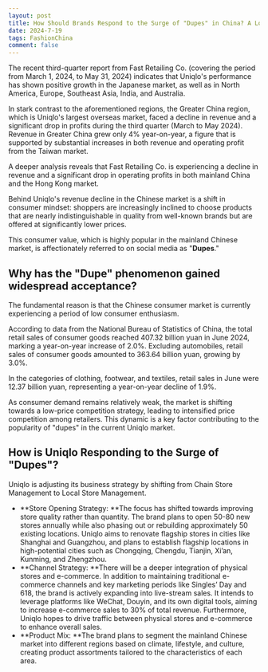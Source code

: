 ```yaml
---
layout: post
title: How Should Brands Respond to the Surge of "Dupes" in China? A Look at Uniqlo's Strategy.
date: 2024-7-19
tags: FashionChina
comment: false
---
```


The recent third-quarter report from Fast Retailing Co. (covering the period from March 1, 2024, to May 31, 2024) indicates that Uniqlo's performance has shown positive growth in the Japanese market, as well as in North America, Europe, Southeast Asia, India, and Australia.

In stark contrast to the aforementioned regions, the Greater China region, which is Uniqlo's largest overseas market, faced a decline in revenue and a significant drop in profits during the third quarter (March to May 2024). Revenue in Greater China grew only 4% year-on-year, a figure that is supported by substantial increases in both revenue and operating profit from the Taiwan market.

A deeper analysis reveals that Fast Retailing Co. is experiencing a decline in revenue and a significant drop in operating profits in both mainland China and the Hong Kong market.

Behind Uniqlo's revenue decline in the Chinese market is a shift in consumer mindset: shoppers are increasingly inclined to choose products that are nearly indistinguishable in quality from well-known brands but are offered at significantly lower prices.

This consumer value, which is highly popular in the mainland Chinese market, is affectionately referred to on social media as "**Dupes**."

## Why has the "Dupe" phenomenon gained widespread acceptance? 
The fundamental reason is that the Chinese consumer market is currently experiencing a period of low consumer enthusiasm.

According to data from the National Bureau of Statistics of China, the total retail sales of consumer goods reached 407.32 billion yuan in June 2024, marking a year-on-year increase of 2.0%. Excluding automobiles, retail sales of consumer goods amounted to 363.64 billion yuan, growing by 3.0%.

In the categories of clothing, footwear, and textiles, retail sales in June were 12.37 billion yuan, representing a year-on-year decline of 1.9%.

As consumer demand remains relatively weak, the market is shifting towards a low-price competition strategy, leading to intensified price competition among retailers. This dynamic is a key factor contributing to the popularity of "dupes" in the current Uniqlo market.

## How is Uniqlo Responding to the Surge of "Dupes"?
Uniqlo is adjusting its business strategy by shifting from Chain Store Management to Local Store Management.
- **Store Opening Strategy: **The focus has shifted towards improving store quality rather than quantity. The brand plans to open 50-80 new stores annually while also phasing out or rebuilding approximately 50 existing locations. Uniqlo aims to renovate flagship stores in cities like Shanghai and Guangzhou, and plans to establish flagship locations in high-potential cities such as Chongqing, Chengdu, Tianjin, Xi’an, Kunming, and Zhengzhou.
- **Channel Strategy: **There will be a deeper integration of physical stores and e-commerce. In addition to maintaining traditional e-commerce channels and key marketing periods like Singles’ Day and 618, the brand is actively expanding into live-stream sales. It intends to leverage platforms like WeChat, Douyin, and its own digital tools, aiming to increase e-commerce sales to 30% of total revenue. Furthermore, Uniqlo hopes to drive traffic between physical stores and e-commerce to enhance overall sales.
- **Product Mix: **The brand plans to segment the mainland Chinese market into different regions based on climate, lifestyle, and culture, creating product assortments tailored to the characteristics of each area.
